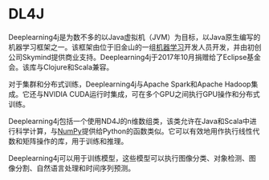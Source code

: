 # DL4J

Deeplearning4j是为数不多的以Java虚拟机（JVM）为目标，以Java原生编写的机器学习框架之一。该框架由位于旧金山的一组<a href="https://ai-bot.cn/what-is-machine-learning/">机器学习</a>开发人员开发，并由初创公司Skymind提供商业支持。Deeplearning4j于2017年10月捐赠给了Eclipse基金会。该库与Clojure和Scala兼容。

对于集群和分布式训练，Deeplearning4j与Apache Spark和Apache Hadoop集成。它还与NVIDIA CUDA运行时集成，可在多个GPU之间执行GPU操作和分布式训练。

Deeplearning4j包括一个使用ND4J的n维数组类，该类允许在Java和Scala中进行科学计算，与<a href="https://ai-bot.cn/sites/780.html">NumPy</a>提供给Python的函数类似。它可以有效地用作执行线性代数和矩阵操作的库，用于训练和推理。

Deeplearning4j可以用于训练模型，这些模型可以执行图像分类、对象检测、图像分割、自然语言处理和时间序列预测。